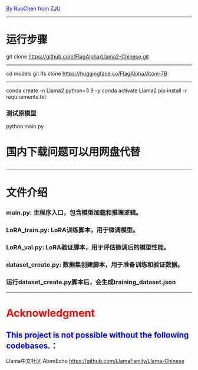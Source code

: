 <span style="color:rgb(0,0,255)">By RuoChen from ZJU</span>

---
# 运行步骤
git clone https://github.com/FlagAlpha/Llama2-Chinese.git

---
cd models
git lfs clone https://huggingface.co/FlagAlpha/Atom-7B

---
conda create -n Llama2 python=3.9 -y
conda activate Llama2
pip install -r requirements.txt
### 测试原模型
python main.py
# 国内下载问题可以用网盘代替
## 
---
# 文件介绍

### main.py: 主程序入口，包含模型加载和推理逻辑。
### LoRA_train.py: LoRA训练脚本，用于微调模型。
### LoRA_val.py: LoRA验证脚本，用于评估微调后的模型性能。
### dataset_create.py: 数据集创建脚本，用于准备训练和验证数据。
### 运行dataset_create.py脚本后，会生成training_dataset.json

---

# <span style="color:red">Acknowledgment</span>
## <span style="color:blue">This project is not possible without the following codebases.：</span>
Llama中文社区
AtomEcho
https://github.com/LlamaFamily/Llama-Chinese
